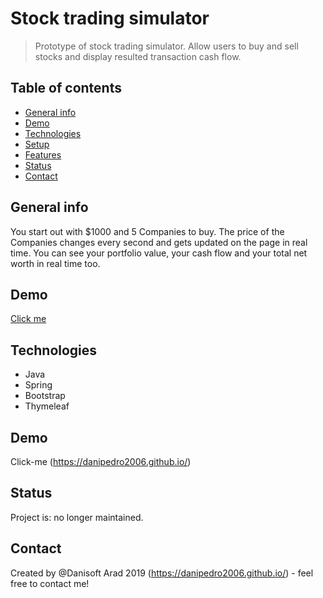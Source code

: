 # Stock trading simulator
> Prototype of stock trading simulator. Allow users to buy and sell stocks and display resulted transaction cash flow. 


## Table of contents
* [General info](#general-info)
* [Demo](#Demo)
* [Technologies](#technologies)
* [Setup](#setup)
* [Features](#features)
* [Status](#status)
* [Contact](#contact)

## General info
You start out with $1000 and 5 Companies to buy. The price of the Companies changes every second and gets updated on the page in real time. You can see your portfolio value, your cash flow and your total net worth in real time too.

## Demo
[Click me](https://pure-everglades-37580.herokuapp.com) 

## Technologies
* Java 
* Spring
* Bootstrap 
* Thymeleaf

## Demo
Click-me (https://danipedro2006.github.io/)

## Status
Project is: no longer maintained.

## Contact
Created by @Danisoft Arad 2019 (https://danipedro2006.github.io/) - feel free to contact me!


 
	